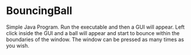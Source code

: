 # BouncingBall
Simple Java Program. Run the executable and then a GUI will appear. Left click inside the GUI and a ball will appear
and start to bounce within the boundaries of the window. The window can be pressed as many times as you wish.
